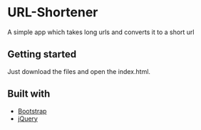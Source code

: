 # URL-Shortener

A simple app which takes long urls and converts it to a short url

## Getting started

Just download the files and open the index.html.

## Built with

* [Bootstrap](https://getbootstrap.com/) 
* [jQuery](https://jquery.com/)
